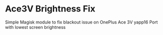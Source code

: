 # Ace3V Brightness Fix
Simple Magisk module to fix blackout issue on OnePlus Ace 3V yapp16 Port with lowest screen brightness
